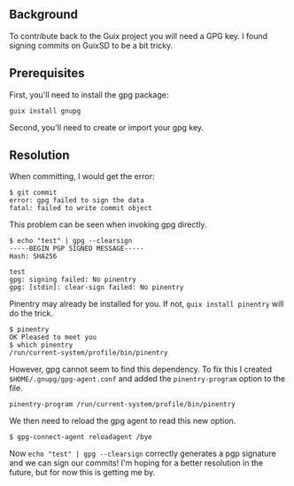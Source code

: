 ## Background

To contribute back to the Guix project you will need a GPG key. I found signing commits on GuixSD to be a bit tricky.

## Prerequisites

First, you'll need to install the gpg package:
```
guix install gnupg
```

Second, you'll need to create or import your gpg key.

## Resolution

When committing, I would get the error:
```
$ git commit
error: gpg failed to sign the data
fatal: failed to write commit object
```

This problem can be seen when invoking gpg directly.
```
$ echo "test" | gpg --clearsign
-----BEGIN PGP SIGNED MESSAGE-----
Hash: SHA256

test
gpg: signing failed: No pinentry
gpg: [stdin]: clear-sign failed: No pinentry

```

Pinentry may already be installed for you. If not, `guix install pinentry` will do the trick.
```
$ pinentry
OK Pleased to meet you
$ which pinentry
/run/current-system/profile/bin/pinentry
```

However, gpg cannot seem to find this dependency. To fix this I created `$HOME/.gnupg/gpg-agent.conf` and added the `pinentry-program` option to the file.
```
pinentry-program /run/current-system/profile/bin/pinentry
```

We then need to reload the gpg agent to read this new option.
```
$ gpg-connect-agent reloadagent /bye
```

Now `echo "test" | gpg --clearsign` correctly generates a pgp signature and we can sign our commits! I'm hoping for a better resolution in the future, but for now this is getting me by.
